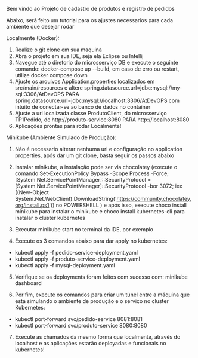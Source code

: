 Bem vindo ao Projeto de cadastro de produtos e registro de pedidos

Abaixo, será feito um tutorial para os ajustes necessarios para cada ambiente que desejar rodar


Localmente (Docker):

1) Realize o git clone em sua maquina
2) Abra o projeto em sua IDE, seja ela Eclipse ou Intellij
3) Navegue até o diretorio do microsserviço DB e execute o seguinte comando: docker-compose up --build, em caso de erro ou restart, utilize docker compose down 
4) Ajuste os arquivos Application.properties localizados em src/main/resources e altere spring.datasource.url=jdbc:mysql://my-sql:3306/AtDevOPS PARA spring.datasource.url=jdbc:mysql://localhost:3306/AtDevOPS com intuito de conectar-se ao banco de dados no container
5) Ajuste a url localizada classe ProdutoClient, do microsserviço TP1Pedido, de  http://produto-service:8080 PARA http://localhost:8080
6) Aplicações prontas para rodar Localmente!

Minikube (Ambiente Simulado de Produção):

1) Não é necessario alterar nenhuma url e configuração no application properties, após dar um git clone, basta seguir os passos abaixo

2) Instalar minikube, a instalação pode ser via chocolatey (execute o comando Set-ExecutionPolicy Bypass -Scope Process -Force; [System.Net.ServicePointManager]::SecurityProtocol = [System.Net.ServicePointManager]::SecurityProtocol -bor 3072; iex ((New-Object System.Net.WebClient).DownloadString('https://community.chocolatey.org/install.ps1')) no POWERSHELL ) e após isso, execute choco install minikube para instalar o minikube e choco install kubernetes-cli para instalar o cluster kubernetes
   
3) Executar minikube start no terminal da IDE, por exemplo
   
4) Execute os 3 comandos abaixo para dar apply no kubernetes:
- kubectl apply -f pedido-service-deployment.yaml
- kubectl apply -f produto-service-deployment.yaml
- kubectl apply -f mysql-deployment.yaml
  

5) Verifique se os deployments foram feitos com sucesso com: minikube dashboard
 
6) Por fim, execute os comandos para criar um túnel entre a máquina que está simulando o ambiente de produção e o serviço no cluster Kubernetes:
- kubectl port-forward svc/pedido-service 8081:8081
- kubectl port-forward svc/produto-service 8080:8080

7) Execute as chamados da mesmo forma que localmente, através do localhost e as aplicações estarão deployadas e funcionais no kubernetes!
